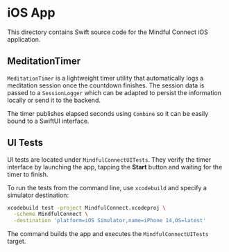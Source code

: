 # iOS App

This directory contains Swift source code for the Mindful Connect iOS application.

## MeditationTimer

`MeditationTimer` is a lightweight timer utility that automatically logs a meditation
session once the countdown finishes. The session data is passed to a `SessionLogger`
which can be adapted to persist the information locally or send it to the backend.

The timer publishes elapsed seconds using `Combine` so it can be easily bound to a
SwiftUI interface.

## UI Tests

UI tests are located under `MindfulConnectUITests`. They verify the timer interface by launching the app, tapping the **Start** button and waiting for the timer to finish.

To run the tests from the command line, use `xcodebuild` and specify a simulator destination:

```bash
xcodebuild test -project MindfulConnect.xcodeproj \
  -scheme MindfulConnect \
  -destination 'platform=iOS Simulator,name=iPhone 14,OS=latest'
```

The command builds the app and executes the `MindfulConnectUITests` target.
